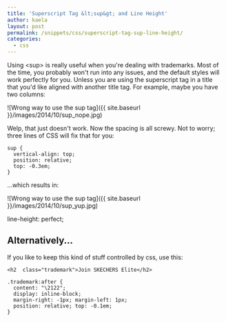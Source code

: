 ```yaml
---
title: 'Superscript Tag &lt;sup&gt; and Line Height'
author: kaela
layout: post
permalink: /snippets/css/superscript-tag-sup-line-height/
categories:
  - css
---
```

Using \<sup> is really useful when you're dealing with trademarks. Most of the time, you probably won't run into any issues, and the default styles will work perfectly for you. Unless you are using the superscript tag in a title that you'd like aligned with another title tag. For example, maybe you have two columns:

![Wrong way to use the sup tag]({{ site.baseurl }}/images/2014/10/sup_nope.jpg)

Welp, that just doesn't work. Now the spacing is all screwy. Not to worry; three lines of CSS will fix that for you:

<pre class="language-css"><code>sup {
  vertical-align: top;
  position: relative;
  top: -0.3em;
}
</code></pre>

...which results in:

![Wrong way to use the sup tag]({{ site.baseurl }}/images/2014/10/sup_yup.jpg)

line-height: perfect;

## Alternatively...
If you like to keep this kind of stuff controlled by css, use this:

<pre class="language-html"><code>&lt;h2  class="trademark">Join SKECHERS Elite&lt;/h2>
</code></pre>

<pre class="language-css"><code>.trademark:after {
  content: "\2122";
  display: inline-block;
  margin-right: -1px; margin-left: 1px;
  position: relative; top: -0.1em;
}
</code></pre>
